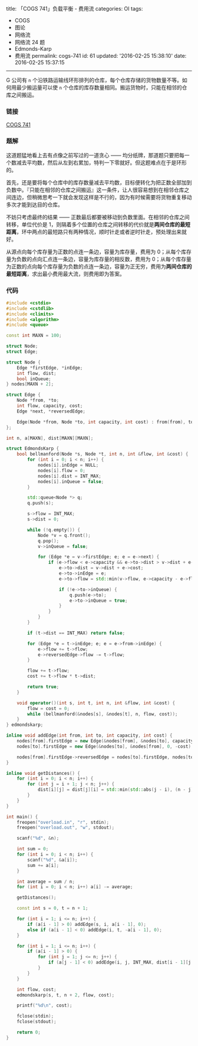 title: 「COGS 741」负载平衡 - 费用流
categories: OI
tags: 
  - COGS
  - 图论
  - 网络流
  - 网络流 24 题
  - Edmonds-Karp
  - 费用流
permalink: cogs-741
id: 61
updated: '2016-02-25 15:38:10'
date: 2016-02-25 15:37:15
---

G 公司有 `n` 个沿铁路运输线环形排列的仓库，每个仓库存储的货物数量不等。如何用最少搬运量可以使 `n` 个仓库的库存数量相同。搬运货物时，只能在相邻的仓库之间搬运。

<!-- more -->

### 链接
[COGS 741](http://cogs.top/cogs/problem/problem.php?pid=741)

### 题解
这道题猛地看上去有点像之前写过的一道贪心 —— 均分纸牌，那道题只要把每一个数减去平均数，然后从左到右累加，特判一下零就好。但这题难点在于是环形的。

首先，还是要将每个仓库中的库存数量减去平均数，目标便转化为把正数全部加到负数中。『只能在相邻的仓库之间搬运』这一条件，让人很容易想到在相邻仓库之间连边，但稍微思考一下就会发现这样是不行的，因为有时候需要将货物重复移动多次才能到达目的仓库。

不妨只考虑最终的结果 —— 正数最后都要被移动到负数里面。在相邻的仓库之间转移，单位代价是 1，则隔着多个位置的仓库之间转移的代价就是**两间仓库的最短距离**，环中两点的最短路只有两种情况，顺时针走或者逆时针走，预处理出来就好。

从源点向每个库存量为正数的点连一条边，容量为库存量，费用为 0；从每个库存量为负数的点向汇点连一条边，容量为库存量的相反数，费用为 0；从每个库存量为正数的点向每个库存量为负数的点连一条边，容量为正无穷，费用为**两间仓库的最短距离**，求出最小费用最大流，则费用即为答案。

### 代码
```cpp
#include <cstdio>
#include <cstdlib>
#include <climits>
#include <algorithm>
#include <queue>

const int MAXN = 100;

struct Node;
struct Edge;

struct Node {
	Edge *firstEdge, *inEdge;
	int flow, dist;
	bool inQueue;
} nodes[MAXN + 2];

struct Edge {
	Node *from, *to;
	int flow, capacity, cost;
	Edge *next, *reversedEdge;

	Edge(Node *from, Node *to, int capacity, int cost) : from(from), to(to), capacity(capacity), flow(0), cost(cost), next(from->firstEdge) {}
};

int n, a[MAXN], dist[MAXN][MAXN];

struct EdmondsKarp {
	bool bellmanford(Node *s, Node *t, int n, int &flow, int &cost) {
		for (int i = 0; i < n; i++) {
			nodes[i].inEdge = NULL;
			nodes[i].flow = 0;
			nodes[i].dist = INT_MAX;
			nodes[i].inQueue = false;
		}

		std::queue<Node *> q;
		q.push(s);

		s->flow = INT_MAX;
		s->dist = 0;

		while (!q.empty()) {
			Node *v = q.front();
			q.pop();
			v->inQueue = false;

			for (Edge *e = v->firstEdge; e; e = e->next) {
				if (e->flow < e->capacity && e->to->dist > v->dist + e->cost) {
					e->to->dist = v->dist + e->cost;
					e->to->inEdge = e;
					e->to->flow = std::min(v->flow, e->capacity - e->flow);

					if (!e->to->inQueue) {
						q.push(e->to);
						e->to->inQueue = true;
					}
				}
			}
		}

		if (t->dist == INT_MAX) return false;

		for (Edge *e = t->inEdge; e; e = e->from->inEdge) {
			e->flow += t->flow;
			e->reversedEdge->flow -= t->flow;
		}

		flow += t->flow;
		cost += t->flow * t->dist;

		return true;
	}

	void operator()(int s, int t, int n, int &flow, int &cost) {
		flow = cost = 0;
		while (bellmanford(&nodes[s], &nodes[t], n, flow, cost));
	}
} edmondskarp;

inline void addEdge(int from, int to, int capacity, int cost) {
	nodes[from].firstEdge = new Edge(&nodes[from], &nodes[to], capacity, cost);
	nodes[to].firstEdge = new Edge(&nodes[to], &nodes[from], 0, -cost);

	nodes[from].firstEdge->reversedEdge = nodes[to].firstEdge, nodes[to].firstEdge->reversedEdge = nodes[from].firstEdge;
}

inline void getDistances() {
	for (int i = 0; i < n; i++) {
		for (int j = i + 1; j < n; j++) {
			dist[i][j] = dist[j][i] = std::min(std::abs(j - i), (n - j) + i);
		}
	}
}

int main() {
	freopen("overload.in", "r", stdin);
	freopen("overload.out", "w", stdout);

	scanf("%d", &n);

	int sum = 0;
	for (int i = 0; i < n; i++) {
		scanf("%d", &a[i]);
		sum += a[i];
	}

	int average = sum / n;
	for (int i = 0; i < n; i++) a[i] -= average;

	getDistances();

	const int s = 0, t = n + 1;

	for (int i = 1; i <= n; i++) {
		if (a[i - 1] > 0) addEdge(s, i, a[i - 1], 0);
		else if (a[i - 1] < 0) addEdge(i, t, -a[i - 1], 0);
	}

	for (int i = 1; i <= n; i++) {
		if (a[i - 1] > 0) {
			for (int j = 1; j <= n; j++) {
				if (a[j - 1] < 0) addEdge(i, j, INT_MAX, dist[i - 1][j - 1]);
			}
		}
	}

	int flow, cost;
	edmondskarp(s, t, n + 2, flow, cost);

	printf("%d\n", cost);

	fclose(stdin);
	fclose(stdout);

	return 0;
}
```
